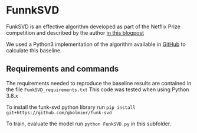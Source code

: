 # FunnkSVD
FunkSVD is an effective algorithm developed as part of the Netflix Prize competition and described by the author [in this blogpost](https://sifter.org/simon/journal/20061211.html)

We used a Python3 implementation of the algorithm available in [GitHub](https://github.com/gbolmier/funk-svd) to calculate this baseline.

## Requirements and commands

The requirements needed to reproduce the baseline results are contained in the file ``FunkSVD_requirements.txt``
This code was tested when using Python 3.8.x

To install the funk-svd python library run ```pip install git+https://github.com/gbolmier/funk-svd```

To train, evaluate the model run ```python FunkSVD.py``` in this subfolder.
